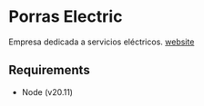 # Porras Electric

Empresa dedicada a servicios eléctricos. [website](https://porras-electric.site/)

## Requirements

- Node (v20.11)
